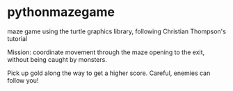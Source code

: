 # pythonmazegame
maze game using the turtle graphics library, following Christian Thompson's tutorial

Mission: coordinate movement through the maze opening to the exit, without being caught by monsters. 

Pick up gold along the way to get a higher score. Careful, enemies can follow you!
